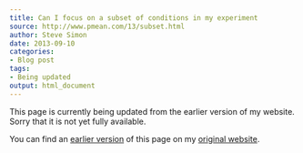 ```yaml
---
title: Can I focus on a subset of conditions in my experiment
source: http://www.pmean.com/13/subset.html
author: Steve Simon
date: 2013-09-10
categories:
- Blog post
tags:
- Being updated
output: html_document
---
```


This page is currently being updated from the earlier version of my website. Sorry that it is not yet fully available.

<!---More--->

You can find an [earlier version][sim1] of this page on my [original website][sim2].

[sim1]: http://www.pmean.com/13/subset.html
[sim2]: http://www.pmean.com/original_site.html
